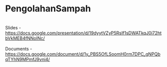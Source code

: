# PengolahanSampah

<br>Slides - https://docs.google.com/presentation/d/19dyytVZyP5RsIf1sDWATkqJ0i72htbVkMEB4fNNoINc/<br>
<br>Documents - https://docs.google.com/document/d/1y_PBS5OfLSoomH0rm7DPC_gNPQbqTYhN9MPmfJ9vni4/ <br>

